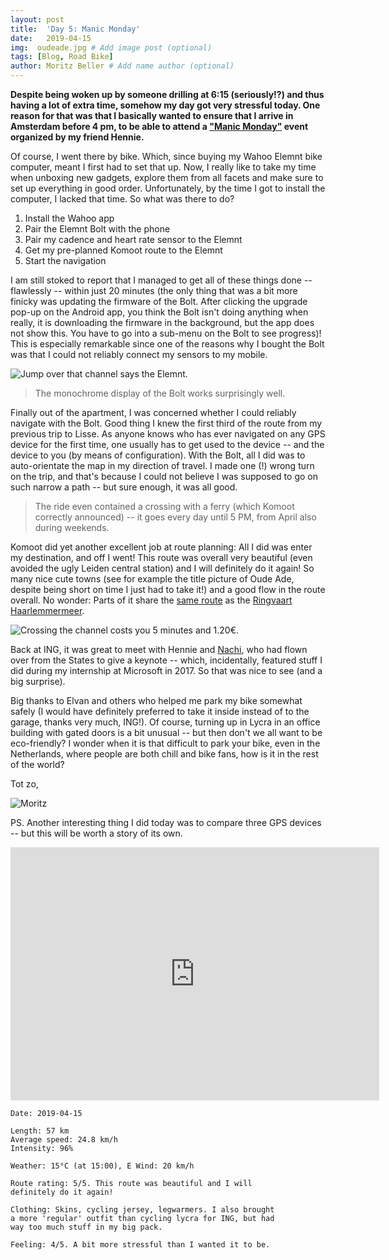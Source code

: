 ```yaml
---
layout: post
title:  'Day 5: Manic Monday'
date:   2019-04-15
img:  oudeade.jpg # Add image post (optional)
tags: [Blog, Road Bike]
author: Moritz Beller # Add name author (optional)
---
```


**Despite being woken up by someone drilling at 6:15 (seriously!?) and
thus having a lot of extra time, somehow my day got very stressful
today. One reason for that was that I basically wanted to ensure that
I arrive in Amsterdam before 4 pm, to be able to attend a <a
href="https://www.ing-events.nl/manicmonday/location/">"Manic
Monday"</a> event organized by my friend Hennie.**

Of course, I went there by bike. Which, since buying my Wahoo Elemnt
bike computer, meant I first had to set that up. Now, I really like to
take my time when unboxing new gadgets, explore them from all facets
and make sure to set up everything in good order. Unfortunately, by
the time I got to install the computer, I lacked that time. So what
was there to do?


1. Install the Wahoo app
1. Pair the Elemnt Bolt with the phone
1. Pair my cadence and heart rate sensor to the Elemnt
1. Get my pre-planned Komoot route to the Elemnt
1. Start the navigation

I am still stoked to report that I managed to get all of these things
done -- flawlessly -- within just 20 minutes (the only thing that was
a bit more finicky was updating the firmware of the Bolt. After
clicking the upgrade pop-up on the Android app, you think the Bolt
isn't doing anything when really, it is downloading the firmware in
the background, but the app does not show this. You have to go into a
sub-menu on the Bolt to see progress)! This is especially remarkable
since one of the reasons why I bought the Bolt was that I could not
reliably connect my sensors to my mobile.

![Jump over that channel says the Elemnt.]({{site.baseurl}}/assets/img/elemntbolt_monochrome.jpg)

> The monochrome display of the Bolt works surprisingly well.

Finally out of the apartment, I was concerned whether I could reliably
navigate with the Bolt. Good thing I knew the first third of the route
from my previous trip to Lisse. As anyone knows who has ever navigated
on any GPS device for the first time, one usually has to get used to
the device -- and the device to you (by means of configuration). With
the Bolt, all I did was to auto-orientate the map in my direction of
travel. I made one (!) wrong turn on the trip, and that's because I
could not believe I was supposed to go on such narrow a path -- but
sure enough, it was all good.

> The ride even contained a crossing with a ferry (which Komoot
  correctly announced) -- it goes every day until 5 PM, from April
  also during weekends.
  
Komoot did yet another excellent job at route planning: All I did was
enter my destination, and off I went! This route was overall very
beautiful (even avoided the ugly Leiden central station) and I will
definitely do it again! So many nice cute towns (see for example the
title picture of Oude Ade, despite being short on time I just had to
take it!) and a good flow in the route overall. No wonder: Parts of it
share the [same
route](https://www.routeyou.com/nl-nl/route/view/108744/recreatieve-fietsroute/ringvaart-haarlemmermeer)
as the [Ringvaart
Haarlemmermeer](https://www.fietsen123.nl/fietsnieuws/bert-blogt-langs-de-ringvaart).

![Crossing the channel costs you 5 minutes and 1.20€.]({{site.baseurl}}/assets/img/ringvaart.jpg)

Back at ING, it was great to meet with Hennie and
[Nachi](https://www.microsoft.com/en-us/research/people/nachin/), who
had flown over from the States to give a keynote -- which,
incidentally, featured stuff I did during my internship at Microsoft
in 2017. So that was nice to see (and a big surprise).

Big thanks to Elvan and others who helped me park my bike somewhat
safely (I would have definitely preferred to take it inside instead of
to the garage, thanks very much, ING!). Of course, turning up in Lycra
in an office building with gated doors is a bit unusual -- but then
don't we all want to be eco-friendly? I wonder when it is that
difficult to park your bike, even in the Netherlands, where people are
both chill and bike fans, how is it in the rest of the world?

Tot zo,

![Moritz]({{site.baseurl}}/assets/img/moritz.png)

PS. Another interesting thing I did today was to compare three GPS
devices -- but this will be worth a story of its own.

<iframe height='405' width='590' frameborder='0'
allowtransparency='true' scrolling='no'
src='https://www.strava.com/activities/2293899500/embed/eb5ed7e225ccfe040663570764e598400b9c242e'></iframe>

```
Date: 2019-04-15

Length: 57 km
Average speed: 24.8 km/h
Intensity: 96%

Weather: 15°C (at 15:00), E Wind: 20 km/h

Route rating: 5/5. This route was beautiful and I will
definitely do it again!

Clothing: Skins, cycling jersey, legwarmers. I also brought
a more 'regular' outfit than cycling lycra for ING, but had
way too much stuff in my big pack.

Feeling: 4/5. A bit more stressful than I wanted it to be.
```